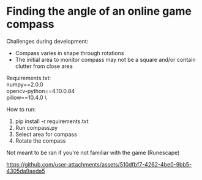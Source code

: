 # Finding the angle of an online game compass

Challenges during development:
- Compass varies in shape through rotations
- The initial area to monitor compass may not be a square and/or contain clutter from close area

Requirements.txt: \
numpy==2.0.0 \
opencv-python==4.10.0.84 \
pillow==10.4.0 \


How to run:
1. pip install -r requirements.txt
2. Run compass.py
3. Select area for compass
4. Rotate the compass

Not meant to be ran if you're not familiar with the game (Runescape)

https://github.com/user-attachments/assets/510dfbf7-4262-4be0-9bb5-4305da9aeda5

